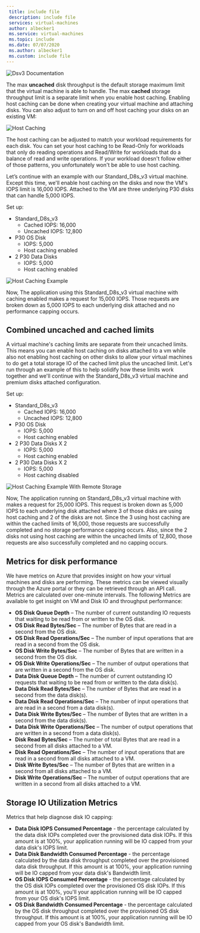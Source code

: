 ```yaml
---
 title: include file
 description: include file
 services: virtual-machines
 author: albecker1
 ms.service: virtual-machines
 ms.topic: include
 ms.date: 07/07/2020
 ms.author: albecker1
 ms.custom: include file
---
```

![Dsv3 Documentation](media/vm-disk-performance/dsv3-documentation.jpg)

The max **uncached** disk throughput is the default storage maximum limit that the virtual machine is able to handle. The max **cached** storage throughput limit is a separate limit when you enable host caching. Enabling host caching can be done when creating your virtual machine and attaching disks. You can also adjust to turn on and off host caching your disks on an existing VM:

![Host Caching](media/vm-disk-performance/host-caching.jpg)

The host caching can be adjusted to match your workload requirements for each disk. You can set your host caching to be Read-Only for workloads that only do reading operations and Read/Write for workloads that do a balance of read and write operations. If your workload doesn't follow either of those patterns, you unfortunately won't be able to use host caching. 

Let’s continue with an example with our Standard_D8s_v3 virtual machine. Except this time, we'll enable host caching on the disks and now the VM's IOPS limit is 16,000 IOPS. Attached to the VM are three underlying P30 disks that can handle 5,000 IOPS.

Set up:
- Standard_D8s_v3 
    - Cached IOPS: 16,000
    - Uncached IOPS: 12,800
- P30 OS Disk 
    - IOPS: 5,000
    - Host caching enabled 
- 2 P30 Data Disks
    - IOPS: 5,000
    - Host caching enabled

![Host Caching Example](media/vm-disk-performance/host-caching-example-without-remote.jpg)

Now, The application using this Standard_D8s_v3 virtual machine with caching enabled makes a request for 15,000 IOPS. Those requests are broken down as 5,000 IOPS to each underlying disk attached and no performance capping occurs.

## Combined uncached and cached limits

A virtual machine's caching limits are separate from their uncached limits. This means you can enable host caching on disks attached to a vm while also not enabling host caching on other disks to allow your virtual machines to do get a total storage IO of the cached limit plus the uncached limit. Let's run through an example of this to help solidify how these limits work together and we'll continue with the Standard_D8s_v3 virtual machine and premium disks attached configuration.

Set up:
- Standard_D8s_v3 
    - Cached IOPS: 16,000
    - Uncached IOPS: 12,800
- P30 OS Disk 
    - IOPS: 5,000
    - Host caching enabled 
- 2 P30 Data Disks X 2
    - IOPS: 5,000
    - Host caching enabled
- 2 P30 Data Disks X 2
    - IOPS: 5,000
    - Host caching disabled

![Host Caching Example With Remote Storage](media/vm-disk-performance/host-caching-example-with-remote.jpg)

Now, The application running on Standard_D8s_v3 virtual machine with makes a request for 25,000 IOPS. This request is broken down as 5,000 IOPS to each underlying disk attached where 3 of those disks are using host caching and 2 of the disks are not. Since the 3 using host caching are within the cached limits of 16,000, those requests are successfully completed and no storage performance capping occurs. Also, since the 2 disks not using host caching are within the uncached limits of 12,800, those requests are also successfully completed and no capping occurs.

## Metrics for disk performance
We have metrics on Azure that provides insight on how your virtual machines and disks are performing. These metrics can be viewed visually through the Azure portal or they can be retrieved through an API call. Metrics are calculated over one-minute intervals. The following Metrics are available to get insight on VM and Disk IO and throughput performance:
- **OS Disk Queue Depth** – The number of current outstanding IO requests that waiting to be read from or written to the OS disk.
- **OS Disk Read Bytes/Sec** – The number of Bytes that are read in a second from the OS disk.
- **OS Disk Read Operations/Sec** – The number of input operations that are read in a second from the OS disk.
- **OS Disk Write Bytes/Sec** – The number of Bytes that are written in a second from the OS disk.
- **OS Disk Write Operations/Sec** – The number of output operations that are written in a second from the OS disk.
- **Data Disk Queue Depth** – The number of current outstanding IO requests that waiting to be read from or written to the data disk(s).
- **Data Disk Read Bytes/Sec** – The number of Bytes that are read in a second from the data disk(s).
- **Data Disk Read Operations/Sec** – The number of input operations that are read in a second from a data disk(s).
- **Data Disk Write Bytes/Sec** – The number of Bytes that are written in a second from the data disk(s).
- **Data Disk Write Operations/Sec** – The number of output operations that are written in a second from a data disk(s).
- **Disk Read Bytes/Sec** – The number of total Bytes that are read in a second from all disks attached to a VM.
- **Disk Read Operations/Sec** – The number of input operations that are read in a second from all disks attached to a VM.
- **Disk Write Bytes/Sec** – The number of Bytes that are written in a second from all disks attached to a VM.
- **Disk Write Operations/Sec** – The number of output operations that are written in a second from all disks attached to a VM.

## Storage IO Utilization Metrics
Metrics that help diagnose disk IO capping:
- **Data Disk IOPS Consumed Percentage** - the percentage calculated by the data disk IOPs completed over the provisioned data disk IOPs. If this amount is at 100%, your application running will be IO capped from your data disk's IOPS limit.
- **Data Disk Bandwidth Consumed Percentage** - the percentage calculated by the data disk throughput completed over the provisioned data disk throughput. If this amount is at 100%, your application running will be IO capped from your data disk's Bandwidth limit.
- **OS Disk IOPS Consumed Percentage** - the percentage calculated by the OS disk IOPs completed over the provisioned OS disk IOPs. If this amount is at 100%, you'll your application running will be IO capped from your OS disk's IOPS limit.
- **OS Disk Bandwidth Consumed Percentage** - the percentage calculated by the OS disk throughput completed over the provisioned OS disk throughput. If this amount is at 100%, your application running will be IO capped from your OS disk's Bandwidth limit.
